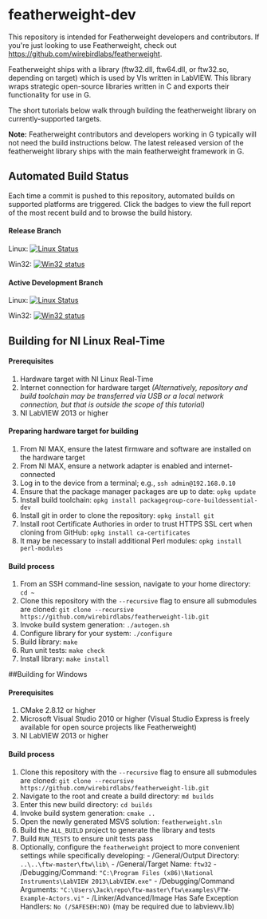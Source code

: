 # featherweight-dev


This repository is intended for Featherweight developers and contributors. If you're just looking to use Featherweight, check out https://github.com/wirebirdlabs/featherweight.

Featherweight ships with a library (ftw32.dll, ftw64.dll, or ftw32.so, depending on target) which is used by VIs written in LabVIEW. This library wraps strategic open-source libraries written in C and exports their functionality for use in G.

The short tutorials below walk through building the featherweight library on currently-supported targets.

**Note:** Featherweight contributors and developers working in G typically will not need the build instructions below. The latest released version of the featherweight library ships with the main featherweight framework in G.

## Automated Build Status

Each time a commit is pushed to this repository, automated builds on supported platforms are triggered. Click the badges to view the full report of the most recent build and to browse the build history.

#### Release Branch
Linux: [![Linux Status](https://travis-ci.org/wirebirdlabs/featherweight-lib.svg?branch=master)](https://travis-ci.org/wirebirdlabs/featherweight-lib)

Win32: [![Win32 status](https://ci.appveyor.com/api/projects/status/kkmx5uptnx147ugu?svg=true)](https://ci.appveyor.com/project/wirebirdlabs/featherweight-lib)

#### Active Development Branch
Linux: [![Linux Status](https://travis-ci.org/wirebirdlabs/featherweight-lib.svg?branch=master)](https://travis-ci.org/wirebirdlabs/featherweight-lib)

Win32: [![Win32 status](https://ci.appveyor.com/api/projects/status/kkmx5uptnx147ugu?svg=true)](https://ci.appveyor.com/project/wirebirdlabs/featherweight-lib)

## Building for NI Linux Real-Time

#### Prerequisites
  1. Hardware target with NI Linux Real-Time
  1. Internet connection for hardware target *(Alternatively, repository and build toolchain may be transferred via USB or a local network connection, but that is outside the scope of this tutorial)*
  1. NI LabVIEW 2013 or higher

#### Preparing hardware target for building
  1. From NI MAX, ensure the latest firmware and software are installed on the hardware target
  1. From NI MAX, ensure a network adapter is enabled and internet-connected
  1. Log in to the device from a terminal; e.g., `ssh admin@192.168.0.10`
  1. Ensure that the package manager packages are up to date: `opkg update`
  1. Install build toolchain: `opkg install packagegroup-core-buildessential-dev`
  1. Install git in order to clone the repository: `opkg install git`
  1. Install root Certificate Authories in order to trust HTTPS SSL cert when cloning from GitHub: `opkg install ca-certificates`
  1. It may be necessary to install additional Perl modules: `opkg install perl-modules`

#### Build process
  1. From an SSH command-line session, navigate to your home directory: `cd ~`
  1. Clone this repository with the `--recursive` flag to ensure all submodules are cloned: `git clone --recursive https://github.com/wirebirdlabs/featherweight-lib.git`
  1. Invoke build system generation: `./autogen.sh`
  1. Configure library for your system: `./configure`
  1. Build library: `make`
  1. Run unit tests: `make check`
  1. Install library: `make install`


##Building for Windows

#### Prerequisites
  1. CMake 2.8.12 or higher
  1. Microsoft Visual Studio 2010 or higher (Visual Studio Express is freely available for open source projects like Featherweight)
  1. NI LabVIEW 2013 or higher
  
#### Build process
  1. Clone this repository with the `--recursive` flag to ensure all submodules are cloned: `git clone --recursive https://github.com/wirebirdlabs/featherweight-lib.git`
  1. Navigate to the root and create a build directory: `md builds`
  1. Enter this new build directory: `cd builds`
  1. Invoke build system generation: `cmake ..`
  1. Open the newly generated MSVS solution: `featherweight.sln`
  1. Build the `ALL_BUILD` project to generate the library and tests
  1. Build `RUN_TESTS` to ensure unit tests pass
  1. Optionally, configure the `featherweight` project to more convenient settings while specifically developing:
    - /General/Output Directory: `..\..\ftw-master\ftw\lib\`
    - /General/Target Name: `ftw32`
    - /Debugging/Command: `"C:\Program Files (x86)\National Instruments\LabVIEW 2013\LabVIEW.exe"`
    - /Debugging/Command Arguments: `"C:\Users\Jack\repo\ftw-master\ftw\examples\FTW-Example-Actors.vi"`
    - /Linker/Advanced/Image Has Safe Exception Handlers: `No (/SAFESEH:NO)` (may be required due to labviewv.lib)
